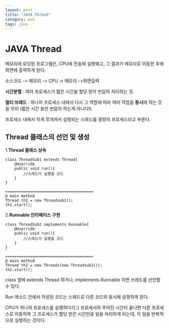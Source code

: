 ```yaml
---
layout: post
title: "JAVA Thread"
category: web
tags: java
---
```

# JAVA Thread

메모리에 로딩된 프로그램은, CPU에 전송돼 실행돼고, 그 결과가 메모리로 이동한 후에 화면에 출력하게 된다.

소스코드 -> 메모리 -> CPU -> 메모리 ->화면출력



**시간분할** : 여러 프로세스가 짧은 시간을 할당 받아 번갈아 처리하는 것.

**멀티 쓰레드** : 하나의 프로세스 내에서 다시 그 역할에 따라 여러 작업을 **동시**에 하는 것을 의미 (짧은 시간 동안 번갈아 하는게 아니다!)

프로세스 내에서 작게 쪼개져서 실행되는 스레드를 경량의 프로세스라고 부른다.



## Thread 클래스의 선언 및 생성

1.**Thread 클래스 상속**

```
class ThreadSub1 extends Thread{
	@Override
	public void run(){
		//스레드가 실행할 코드
	}
}

=======================================
@ main method
Thread th1 = new Threadsub1();
th1.start();
```





2.**Runnable 인터페이스 구현**

```
class ThreadSub2 implements Runnable{
	@Override
	public void run(){
		//스레드가 실행할 코드
	}
}

=======================================
@ main method
Thread th2 = new Threads(new Threadsub2());
th2.start();
```



class 옆에 extends Thread 하거나, implements Runnable 하면 쓰레드를 선언할 수 있다.

Run 메소드 안에서 작성된 코드는 스레드로 다른 코드와 동시에 실행하게 된다.



CPU가 하나의 프로세스를 실행하다가그 프로세서의 주어진 시간이 끝나면 다른 프로세스로 이동하여 그 프로세스가 할당 받은 시간만큼 일을 처리하게 되는데, 이 일을 반복적으로 실행하는 것이다.
